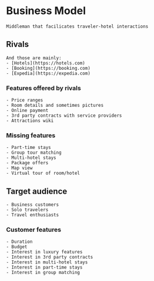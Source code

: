 # Business Model
    Middleman that facilicates traveler-hotel interactions


## Rivals
    And those are mainly:
    - [Hotels](https://hotels.com)
    - [Booking](https://booking.com)
    - [Expedia](https://expedia.com)

### Features offered by rivals
    - Price ranges
    - Room details and sometimes pictures
    - Online payment
    - 3rd party contracts with service providers
    - Attractions wiki

### Missing features
    - Part-time stays
    - Group tour matching
    - Multi-hotel stays
    - Package offers
    - Map view
    - Virtual tour of room/hotel



## Target audience
    - Business customers
    - Solo travelers
    - Travel enthusiasts


### Customer features
    - Duration
    - Budget
    - Interest in luxury features
    - Interest in 3rd party contracts
    - Interest in multi-hotel stays
    - Interest in part-time stays
    - Interest in group matching 
